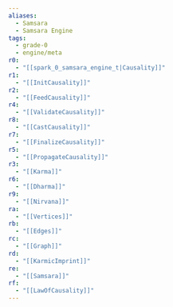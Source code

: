 ```yaml
---
aliases:
  - Samsara
  - Samsara Engine
tags:
  - grade-0
  - engine/meta
r0:
  - "[[spark_0_samsara_engine_t|Causality]]"
r1:
  - "[[InitCausality]]"
r2:
  - "[[FeedCausality]]"
r4:
  - "[[ValidateCausality]]"
r8:
  - "[[CastCausality]]"
r7:
  - "[[FinalizeCausality]]"
r5:
  - "[[PropagateCausality]]"
r3:
  - "[[Karma]]"
r6:
  - "[[Dharma]]"
r9:
  - "[[Nirvana]]"
ra:
  - "[[Vertices]]"
rb:
  - "[[Edges]]"
rc:
  - "[[Graph]]"
rd:
  - "[[KarmicImprint]]"
re:
  - "[[Samsara]]"
rf:
  - "[[LawOfCausality]]"
---
```

